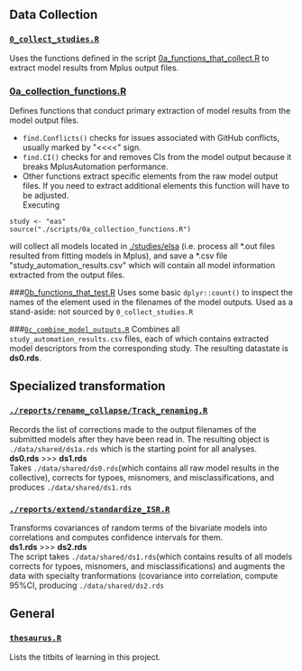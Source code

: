 
## Data Collection

### [```0_collect_studies.R```](https://github.com/IALSA/IALSA-2015-Portland/blob/master/scripts/0_collect_studies.R) 
Uses the functions defined in the script [0a_functions_that_collect.R](https://github.com/IALSA/IALSA-2015-Portland/blob/master/scripts/0a_functions_that_collect.R) to extract model results from Mplus output files. 


### [0a_collection_functions.R](https://github.com/IALSA/IALSA-2015-Portland/blob/master/scripts/0a_collection_functions.R)
 Defines functions that conduct primary extraction of model results from the model output files.  
- <code>find.Conflicts()</code> checks for issues associated with GitHub conflicts, usually marked by "<<<<" sign.  
- <code>find.CI()</code> checks for and removes CIs from the model output because it breaks MplusAutomation performance.  
- Other functions extract specific elements from the raw model output files. If you need to extract additional elements this function will have to be adjusted.  
Executing 
```
study <- "eas"
source("./scripts/0a_collection_functions.R")
```
will  collect all models located in [./studies/elsa](./studies/elsa) (i.e. process all *.out files resulted from fitting models in Mplus), and save a  *.csv file "study_automation_results.csv" which will contain all model information extracted from the output files. 

###[0b_functions_that_test.R](https://github.com/IALSA/IALSA-2015-Portland/blob/master/scripts/0b_functions_that_test.R) 
Uses some basic ```dplyr::count()``` to inspect the names of the element used in the filenames of the model outputs. Used as a stand-aside: not sourced by ```0_collect_studies.R```  

###[```0c_combine_model_outputs.R```](https://github.com/IALSA/IALSA-2015-Portland/blob/master/scripts/1_combine_model_outputs.R) 
Combines all ```study_automation_results.csv``` files, each of which contains extracted model descriptors from the corresponding study.  The resulting datastate is **ds0.rds**.




## Specialized transformation

### [```./reports/rename_collapse/Track_renaming.R```](https://github.com/IALSA/IALSA-2015-Portland/blob/master/reports/rename_collapse/Track_renaming.R)  
Records the list of corrections made to the output filenames of the submitted models after they have been read in. The resulting object is ```./data/shared/ds1a.rds``` which is the starting point for all analyses.   
**ds0.rds**   >>>   **ds1.rds**   
Takes ```./data/shared/ds0.rds```(which contains all raw model results in the collective),  corrects for typoes, misnomers, and misclassifications, and  produces ```./data/shared/ds1.rds```



### [```./reports/extend/standardize_ISR.R```](https://github.com/IALSA/IALSA-2015-Portland/blob/master/reports/extend/standardize_ISR.R)
Transforms covariances of random terms of the bivariate models into correlations and computes confidence intervals for them.  
**ds1.rds**   >>>   **ds2.rds**    
The script takes ```./data/shared/ds1.rds```(which contains results of all models corrects for typoes, misnomers, and misclassifications) and augments the data with specialty tranformations (covariance into correlation, compute 95%CI,  producing ```./data/shared/ds2.rds```

   

## General

### [```thesaurus.R```](https://github.com/IALSA/IALSA-2015-Portland/blob/master/scripts/thesaurus.r) 
 Lists the titbits of learning in this project.  
